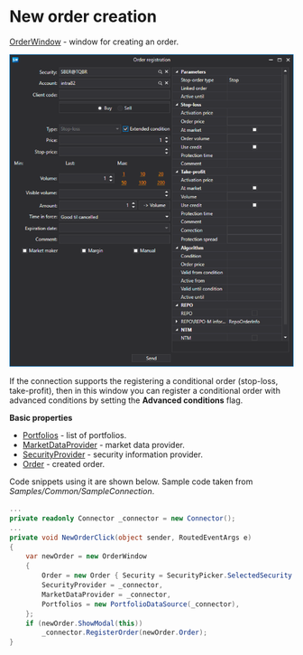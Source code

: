 # New order creation

[OrderWindow](../api/StockSharp.Xaml.OrderWindow.html) \- window for creating an order. 

![GUI OrderWindow](../images/GUI_OrderWindow.png)

If the connection supports the registering a conditional order (stop\-loss, take\-profit), then in this window you can register a conditional order with advanced conditions by setting the **Advanced conditions** flag.

**Basic properties**

- [Portfolios](../api/StockSharp.Xaml.OrderWindow.Portfolios.html) \- list of portfolios.
- [MarketDataProvider](../api/StockSharp.Xaml.OrderWindow.MarketDataProvider.html) \- market data provider.
- [SecurityProvider](../api/StockSharp.Xaml.OrderWindow.SecurityProvider.html) \- security information provider.
- [Order](../api/StockSharp.Xaml.OrderWindow.Order.html) \- created order.

Code snippets using it are shown below. Sample code taken from *Samples\/Common\/SampleConnection*. 

```cs
...
private readonly Connector _connector = new Connector();
...
private void NewOrderClick(object sender, RoutedEventArgs e)
{
	var newOrder = new OrderWindow
	{
		Order = new Order { Security = SecurityPicker.SelectedSecurity },
		SecurityProvider = _connector,
		MarketDataProvider = _connector,
		Portfolios = new PortfolioDataSource(_connector),
	};
	if (newOrder.ShowModal(this))
		_connector.RegisterOrder(newOrder.Order);
}
              		
	  				
```
